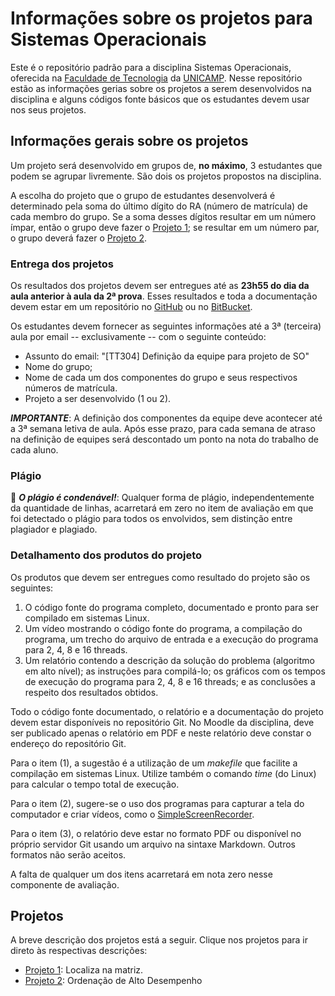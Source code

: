 # Informações sobre os projetos para Sistemas Operacionais
Este é o repositório padrão para a disciplina Sistemas Operacionais, oferecida na [Faculdade de Tecnologia](http://www.ft.unicamp.br) da [UNICAMP](http://www.unicamp.br). Nesse repositório estão as informações gerias sobre os projetos a serem desenvolvidos na disciplina e alguns códigos fonte básicos que os estudantes devem usar nos seus projetos.

## Informações gerais sobre os projetos
Um projeto será desenvolvido em grupos de, **no máximo**, 3 estudantes que podem se agrupar livremente. São dois os projetos propostos na disciplina. 

A escolha do projeto que o grupo de estudantes desenvolverá é determinado pela soma do último dígito do RA (número de matrícula) de cada membro do grupo. Se a soma desses dígitos resultar em um número ímpar, então o grupo deve fazer o [Projeto 1](Projeto1.md); se resultar em um número par, o grupo deverá fazer o [Projeto 2](Projeto2.md).

### Entrega dos projetos
Os resultados dos projetos devem ser entregues até as **23h55 do dia da aula anterior à aula da 2ª prova**. Esses resultados e toda a documentação devem estar em um repositório no [GitHub](https://github.com) ou no [BitBucket](http://bitbucket.org).

Os estudantes devem fornecer as seguintes informações até a 3ª (terceira) aula por email -- exclusivamente -- com o seguinte conteúdo:
* Assunto do email: "[TT304] Definição da equipe para projeto de SO"
* Nome do grupo;
* Nome de cada um dos componentes do grupo e seus respectivos números de matrícula.
* Projeto a ser desenvolvido (1 ou 2).

_**IMPORTANTE**_: A definição dos componentes da equipe deve acontecer até a 3ª semana letiva de aula. Após esse prazo, para cada semana de atraso na definição de equipes será descontado um ponto na nota do trabalho de cada aluno.

### Plágio
:no_entry_sign: _**O plágio é condenável!**_: Qualquer forma de plágio, independentemente da quantidade de linhas, acarretará em zero no item de avaliação em que foi detectado o plágio para todos os envolvidos, sem distinção entre plagiador e plagiado.

### Detalhamento dos produtos do projeto
Os produtos que devem ser entregues como resultado do projeto são os seguintes:
1. O código fonte do programa completo, documentado e pronto para ser compilado em sistemas Linux.
2. Um vídeo mostrando o código fonte do programa, a compilação do programa, um trecho do arquivo de entrada e a execução do programa para 2, 4, 8 e 16 threads.
3. Um relatório contendo a descrição da solução do problema (algoritmo em alto nível); as instruções para compilá-lo; os gráficos com os tempos de execução do programa para 2, 4, 8 e 16 threads; e as conclusões a respeito dos resultados obtidos.

Todo o código fonte documentado, o relatório e a documentação do projeto devem estar disponíveis no repositório Git. No Moodle da disciplina, deve ser publicado apenas o relatório em PDF e neste relatório deve constar o endereço do repositório Git.

Para o item (1), a sugestão é a utilização de um _makefile_ que facilite a compilação em sistemas Linux. Utilize também o comando _time_ (do Linux) para calcular o tempo total de execução.

Para o item (2), sugere-se o uso dos programas para capturar a tela do computador e criar vídeos, como o [SimpleScreenRecorder](http://www.maartenbaert.be/simplescreenrecorder).

Para o item (3), o relatório deve estar no formato PDF ou disponível no próprio servidor Git usando um arquivo na sintaxe Markdown. Outros formatos não serão aceitos.

A falta de qualquer um dos itens acarretará em nota zero nesse componente de avaliação.

## Projetos
A breve descrição dos projetos está a seguir. Clique nos projetos para ir direto às respectivas descrições:
* [Projeto 1](Projeto1.md): Localiza na matriz.
* [Projeto 2](Projeto2.md): Ordenação de Alto Desempenho
